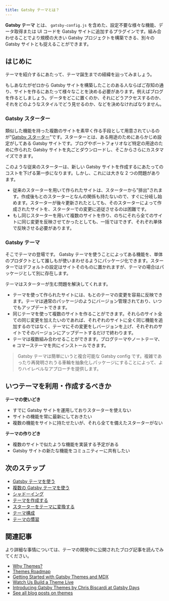```yaml
---
title: Gatsby テーマとは？
---
```


**Gatsby テーマ** とは、 `gatsby-config.js` を含めた、設定不要な様々な機能、データ取得または UI コードを Gatsby サイトに追加するプラグインです。組み合わせることでより規模の大きい Gatsby プロジェクトを構築できる、別々の Gatsby サイトとも捉えることができます。

## はじめに

テーマを紹介するにあたって、テーマ誕生までの経緯を辿ってみましょう。

もしあなたがゼロから Gatsby サイトを構築したことのある人ならばご存知の通り、サイトを作るにあたって様々なことを決める必要があります。例えばブログを作るとしましょう。データをどこに置くのか、それにどうアクセスするのか、それをどのようなスタイルでどう見せるのか、などを決めなければなりません。

### Gatsby スターター

類似した機能を持った複数のサイトを素早く作る手段として用意されているのが"[Gatsby スターター](/docs/starters/)"です。スターターとは、ある用途のためにあらかじめ設定がしてある Gatsby サイトです。ブログやポートフォリオなど特定の用途のために作られた Gatsby サイトを丸ごとダウンロードし、そこからさらにカスタマイズできます。

このような従来のスターターは、新しい Gatsby サイトを作成するにあたってのコストを下げる第一歩になります。しかし、これには大きな 2 つの問題があります。

- 従来のスターターを用いて作られたサイトは、スターターから"排出"されます。作成後もとのスターターとなんの関係も持たないので、すぐに分岐し始めます。スターターが後々更新されたとしても、そのスターターによって作成されたサイトを、スターターでの変更に追従させるのは困難です。
- もし同じスターターを用いて複数のサイトを作り、のちにそれら全てのサイトに同じ変更を反映させてかったとしても、一括ではできず、それぞれ単体で反映させる必要があります。

### Gatsby テーマ

そこでテーマの登場です。 Gatsby テーマを使うことによってある機能を、単体のプロダクトとして誰しもが使いまわせるようにパッケージ化できます。スターターではデフォルトの設定はサイトそのものに置かれますが、テーマの場合はパッケージとして別に存在します。

テーマはスターターが生む問題を解決してくれます。

- テーマを使って作られたサイトには、もとのテーマの変更を容易に反映できます。テーマは通常のパッケージのようにバージョン管理されており、いつでもアップデートできます。
- 同じテーマを使って複数のサイトを作ることができます。それらのサイト全ての同じ変更を加えたいのであれば、それぞれのサイトに全く同じ機能を追加するのではなく、テーマにその変更をしバージョンを上げ、それぞれのサイトでそのバージョンにアップデートするだけで終わります。
- テーマは複数組み合わせることができます。ブログテーマやノートテーマ、e コマーステーマを共にインストールできます。

> Gatsby テーマは簡単にいうと複合可能な Gatsby config です。複雑であったり再発明されうる車輪を抽象化しパッケージにすることによって、よりハイレベルなアプローチを提供します。

## いつテーマを利用・作成するべきか

**テーマの使いどき**

- すでに Gatsby サイトを運用しておりスターターを使えない
- サイトの機能を常に最新にしておきたい
- 複数の機能をサイトに持たせたいが、それら全てを備えたスターターがない

**テーマの作りどき**

- 複数のサイトで似たような機能を実装する予定がある
- Gatsby サイトの新たな機能をコミュニティーに共有したい

## 次のステップ

- [Gatsby テーマを使う](/docs/themes/using-a-gatsby-theme)
- [複数の Gatsby テーマを使う](/docs/themes/using-multiple-gatsby-themes)
- [シャドーイング](/docs/themes/shadowing/)
- [テーマを作成する](/docs/themes/building-themes)
- [スターターをテーマに変換する](/docs/themes/converting-a-starter/)
- [テーマ構成](/docs/themes/theme-composition/)
- [テーマの慣習](/docs/themes/conventions/)

## 関連記事

より詳細な事情については、テーマの開発中に公開されたブログ記事を読んでみてください。

- [Why Themes?](/blog/2019-01-31-why-themes/)
- [Themes Roadmap](/blog/2019-03-11-gatsby-themes-roadmap/)
- [Getting Started with Gatsby Themes and MDX](/blog/2019-02-26-getting-started-with-gatsby-themes/)
- [Watch Us Build a Theme Live](/blog/2019-02-11-gatsby-themes-livestream-and-example/)
- [Introducing Gatsby Themes by Chris Biscardi at Gatsby Days](https://www.gatsbyjs.com/gatsby-days-themes-chris/)
- [See all blog posts on themes](/blog/tags/themes)
